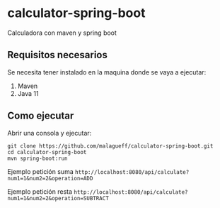 # calculator-spring-boot
Calculadora con maven y spring boot

## Requisitos necesarios
Se necesita tener instalado en la maquina donde se vaya a ejecutar:
1. Maven
2. Java 11

## Como ejecutar
Abrir una consola y ejecutar:

```
git clone https://github.com/malagueff/calculator-spring-boot.git
cd calculator-spring-boot
mvn spring-boot:run
```

Ejemplo petición suma
`http://localhost:8080/api/calculate?num1=1&num2=2&operation=ADD`

Ejemplo petición resta
`http://localhost:8080/api/calculate?num1=1&num2=2&operation=SUBTRACT`